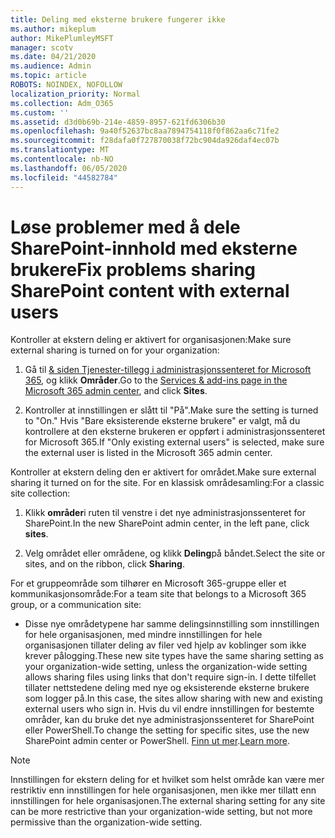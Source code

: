 ```yaml
---
title: Deling med eksterne brukere fungerer ikke
ms.author: mikeplum
author: MikePlumleyMSFT
manager: scotv
ms.date: 04/21/2020
ms.audience: Admin
ms.topic: article
ROBOTS: NOINDEX, NOFOLLOW
localization_priority: Normal
ms.collection: Adm_O365
ms.custom: ''
ms.assetid: d3d0b69b-214e-4859-8957-621fd6306b30
ms.openlocfilehash: 9a40f52637bc8aa7894754118f0f862aa6c71fe2
ms.sourcegitcommit: f28dafa0f727870038f72bc904da926daf4ec07b
ms.translationtype: MT
ms.contentlocale: nb-NO
ms.lasthandoff: 06/05/2020
ms.locfileid: "44582784"
---
```

# <a name="fix-problems-sharing-sharepoint-content-with-external-users"></a><span data-ttu-id="d7fce-102">Løse problemer med å dele SharePoint-innhold med eksterne brukere</span><span class="sxs-lookup"><span data-stu-id="d7fce-102">Fix problems sharing SharePoint content with external users</span></span>

<span data-ttu-id="d7fce-103">Kontroller at ekstern deling er aktivert for organisasjonen:</span><span class="sxs-lookup"><span data-stu-id="d7fce-103">Make sure external sharing is turned on for your organization:</span></span>
  
1. <span data-ttu-id="d7fce-104">Gå til [ &amp; siden Tjenester-tillegg i administrasjonssenteret for Microsoft 365](https://portal.office.com/adminportal/home#/Settings/ServicesAndAddIns), og klikk **Områder**.</span><span class="sxs-lookup"><span data-stu-id="d7fce-104">Go to the [Services &amp; add-ins page in the Microsoft 365 admin center](https://portal.office.com/adminportal/home#/Settings/ServicesAndAddIns), and click **Sites**.</span></span>
    
2. <span data-ttu-id="d7fce-105">Kontroller at innstillingen er slått til "På".</span><span class="sxs-lookup"><span data-stu-id="d7fce-105">Make sure the setting is turned to "On."</span></span> <span data-ttu-id="d7fce-106">Hvis "Bare eksisterende eksterne brukere" er valgt, må du kontrollere at den eksterne brukeren er oppført i administrasjonssenteret for Microsoft 365.</span><span class="sxs-lookup"><span data-stu-id="d7fce-106">If "Only existing external users" is selected, make sure the external user is listed in the Microsoft 365 admin center.</span></span>
    
<span data-ttu-id="d7fce-107">Kontroller at ekstern deling den er aktivert for området.</span><span class="sxs-lookup"><span data-stu-id="d7fce-107">Make sure external sharing it turned on for the site.</span></span> <span data-ttu-id="d7fce-108">For en klassisk områdesamling:</span><span class="sxs-lookup"><span data-stu-id="d7fce-108">For a classic site collection:</span></span>
  
1. <span data-ttu-id="d7fce-109">Klikk **områder**i ruten til venstre i det nye administrasjonssenteret for SharePoint.</span><span class="sxs-lookup"><span data-stu-id="d7fce-109">In the new SharePoint admin center, in the left pane, click **sites**.</span></span>
    
2. <span data-ttu-id="d7fce-110">Velg området eller områdene, og klikk **Deling**på båndet.</span><span class="sxs-lookup"><span data-stu-id="d7fce-110">Select the site or sites, and on the ribbon, click **Sharing**.</span></span>
    
<span data-ttu-id="d7fce-111">For et gruppeområde som tilhører en Microsoft 365-gruppe eller et kommunikasjonsområde:</span><span class="sxs-lookup"><span data-stu-id="d7fce-111">For a team site that belongs to a Microsoft 365 group, or a communication site:</span></span>
  
- <span data-ttu-id="d7fce-112">Disse nye områdetypene har samme delingsinnstilling som innstillingen for hele organisasjonen, med mindre innstillingen for hele organisasjonen tillater deling av filer ved hjelp av koblinger som ikke krever pålogging.</span><span class="sxs-lookup"><span data-stu-id="d7fce-112">These new site types have the same sharing setting as your organization-wide setting, unless the organization-wide setting allows sharing files using links that don't require sign-in.</span></span> <span data-ttu-id="d7fce-113">I dette tilfellet tillater nettstedene deling med nye og eksisterende eksterne brukere som logger på.</span><span class="sxs-lookup"><span data-stu-id="d7fce-113">In this case, the sites allow sharing with new and existing external users who sign in.</span></span> <span data-ttu-id="d7fce-114">Hvis du vil endre innstillingen for bestemte områder, kan du bruke det nye administrasjonssenteret for SharePoint eller PowerShell.</span><span class="sxs-lookup"><span data-stu-id="d7fce-114">To change the setting for specific sites, use the new SharePoint admin center or PowerShell.</span></span> <span data-ttu-id="d7fce-115">[Finn ut mer](https://go.microsoft.com/fwlink/?linkid=871863).</span><span class="sxs-lookup"><span data-stu-id="d7fce-115">[Learn more](https://go.microsoft.com/fwlink/?linkid=871863).</span></span>
    
> [!NOTE]
> <span data-ttu-id="d7fce-116">Innstillingen for ekstern deling for et hvilket som helst område kan være mer restriktiv enn innstillingen for hele organisasjonen, men ikke mer tillatt enn innstillingen for hele organisasjonen.</span><span class="sxs-lookup"><span data-stu-id="d7fce-116">The external sharing setting for any site can be more restrictive than your organization-wide setting, but not more permissive than the organization-wide setting.</span></span> 
  

